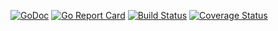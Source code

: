 [![GoDoc](https://godoc.org/github.com/wayneashleyberry/terminal-dimensions?status.svg)](https://godoc.org/github.com/wayneashleyberry/terminal-dimensions)
[![Go Report Card](https://goreportcard.com/badge/github.com/wayneashleyberry/terminal-dimensions)](https://goreportcard.com/report/github.com/wayneashleyberry/terminal-dimensions)
[![Build Status](https://travis-ci.org/wayneashleyberry/terminal-dimensions.svg?branch=master)](https://travis-ci.org/wayneashleyberry/terminal-dimensions)
[![Coverage Status](https://coveralls.io/repos/github/wayneashleyberry/terminal-dimensions/badge.svg?branch=master)](https://coveralls.io/github/wayneashleyberry/terminal-dimensions?branch=master)
